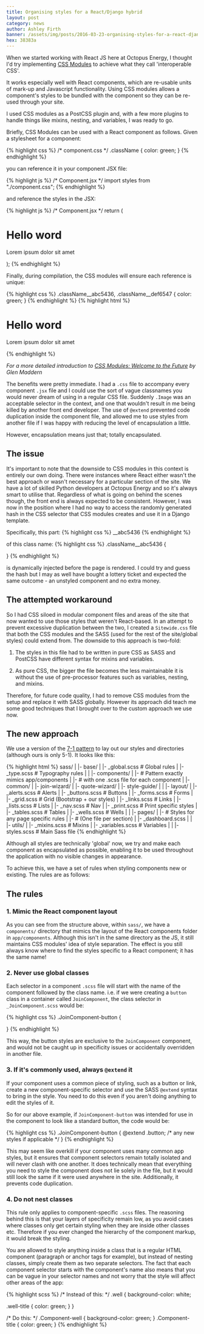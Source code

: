 ```yaml
---
title: Organising styles for a React/Django hybrid
layout: post
category: news
author: Ashley Firth
banner: /assets/img/posts/2016-03-23-organising-styles-for-a-react-django-hybrid.jpg
hex: 38383a
---
```


When we started working with React JS here at Octopus Energy, I thought I'd try
implementing [CSS Modules](https://github.com/css-modules/css-modules) to
achieve what they call 'interoperable CSS'.

It works especially well with React components, which are re-usable units of
mark-up and Javascript functionality. Using CSS modules allows a component's
styles to be bundled with the component so they can be re-used through your
site.

I used CSS modules as a PostCSS plugin and, with a few more plugins to handle
things like mixins, nesting, and variables, I was ready to go.

Briefly, CSS Modules can be used with a React component as follows. Given a stylesheet for a component:

{% highlight css %}
/* component.css */
.className {
    color: green;
}
{% endhighlight %}

you can reference it in your component JSX file:

{% highlight js %}
/* Component.jsx */
import styles from "./component.css";
{% endhighlight %}

and reference the styles in the JSX:

{% highlight js %}
/* Component.jsx */
return (
	<h1 class={styles.className}>Hello word</h1>
	<p className={styles.className}>Lorem ipsum dolor sit amet</p>
);
{% endhighlight %}

Finally, during compilation, the CSS modules will ensure each reference is unique:

{% highlight css %}
.className__abc5436,
.className__def6547 {
	color: green;
}
{% endhighlight %}
{% highlight html %}
<h1 class="className__abc5436">Hello word</h1>
<p class="className__def6547">Lorem ipsum dolor sit amet</p>
{% endhighlight %}

*For a more detailed introduction to [CSS Modules: Welcome to the Future](http://glenmaddern.com/articles/css-modules) by Glen Maddern*

The benefits were pretty immediate. I had a `.css` file to accompany every
component `.jsx` file and I could use the sort of vague classnames you would
never dream of using in a regular CSS file. Suddenly `.Image` was an
acceptable selector in the context, and one that wouldn't result in me being
killed by another front end developer. The use of `@extend` prevented code
duplication inside the component file, and allowed me to use styles from another
file if I was happy with reducing the level of encapsulation a little.

However, encapsulation means just that; totally encapsulated.

## The issue

It's important to note that the downside to CSS modules in this context is
entirely our own doing. There were instances where React either wasn't the best
approach or wasn't necessary for a particular section of the site. We have a lot
of skilled Python developers at Octopus Energy and so it's always smart to
utilise that. Regardless of what is going on behind the scenes though, the front
end is always expected to be consistent. However, I was now in the position where
I had no way to access the randomly generated hash in the CSS selector that CSS
modules creates and use it in a Django template.

Specifically, this part:
{% highlight css %}
__abc5436
{% endhighlight %}

of this class name:
{% highlight css %}
.className__abc5436 {

}
{% endhighlight %}

is dynamically injected before the page is rendered. I could try and guess the
hash but I may as well have bought a lottery ticket and expected the same
outcome - an unstyled component and no extra money.

## The attempted workaround

So I had CSS siloed in modular component files and areas of the site that now
wanted to use those styles that weren't React-based. In an attempt to prevent
excessive duplication between the two, I created a `Sitewide.css` file that both
the CSS modules and the SASS (used for the rest of the site/global styles) could
extend from. The downside to this approach is two-fold:

1) The styles in this file had to be written in pure CSS as SASS and PostCSS have different syntax for mixins and variables.

2) As pure CSS, the bigger the file becomes the less maintainable it is without the use of pre-processor features such as variables, nesting, and mixins.

Therefore, for future code quality, I had to remove CSS modules from the setup
and replace it with SASS globally. However its approach did teach me some good
techniques that I brought over to the custom approach we use now.

## The new approach

We use a version of the [7-1 pattern](http://sass-guidelin.es/#the-7-1-pattern)
to lay out our styles and directories (although ours is only 5-1). It looks like
this:

{% highlight html %}
sass/
|
|- base/
|    |- _global.scss    # Global rules
|    |- _type.scss      # Typography rules
|
|
|- components/
|    |- # Pattern exactly mimics app/components
|    |- # with one .scss file for each component
|    |- common/
|    |- join-wizard/
|    |- quote-wizard/
|    |- style-guide/
|
|
|- layout/
|    |- _alerts.scss    # Alerts
|    |- _buttons.scss   # Buttons
|    |- _forms.scss     # Forms
|    |- _grid.scss      # Grid (Bootstrap + our styles)
|    |- _links.scss     # Links
|    |- _lists.scss     # Lists
|    |- _nav.scss       # Nav
|    |- _print.scss     # Print specific styles
|    |- _tables.scss    # Tables
|    |- _wells.scss     # Wells
|
|
|- pages/
|    |- # Styles for any page specific rules
|    |- # (One file per section)
|    |- _dashboard.scss
|
|
|- utils/
|    |- _mixins.scss    # Mixins
|    |- _variables.scss # Variables
|
|
|- styles.scss          # Main Sass file
{% endhighlight %}

Although all styles are technically 'global' now, we try and make each component as encapsulated as possible, enabling it to be used throughout the application with no visible changes in appearance.

To achieve this, we have a set of rules when styling components new or existing. The rules are as follows:

## The rules

### 1. Mimic the React component layout

As you can see from the structure above, within `sass/`, we have a `components/` directory that mimics the layout of the React components folder in `app/components`. Although this isn't in the same directory as the JS, it still maintains CSS modules' idea of style separation. The effect is you still always know where to find the styles specific to a React component; it has the same name!

### 2. Never use global classes

Each selector in a component `.scss` file will start with the name of the component followed by the class name. i.e. if we were creating a `button` class in a container called `JoinComponent`, the class selector in `_JoinComponent.scss` would be:

{% highlight css %}
.JoinComponent-button {

}
{% endhighlight %}

This way, the button styles are exclusive to the `JoinComponent` component, and would not be caught up in specificity issues or accidentally overridden in another file.

### 3. If it's commonly used, always `@extend` it

If your component uses a common piece of styling, such as a button or link, create a new component-specific selector and use the SASS `@extend` syntax to bring in the style. You need to do this even if you aren't doing anything to edit the styles of it.

So for our above example, if `JoinComponent-button` was intended for use in the component to look like a standard button, the code would be:

{% highlight css %}
.JoinComponent-button {
  @extend .button;
  /* any new styles if applicable */
}
{% endhighlight %}

This may seem like overkill if your component uses many common app styles, but it ensures that component selectors remain totally isolated and will never clash with one another. It does technically mean that everything you need to style the component does not lie solely in the file, but it would still look the same if it were used anywhere in the site. Additionally, it prevents code duplication.

### 4. Do not nest classes

This rule only applies to component-specific `.scss` files. The reasoning behind this is that your layers of specificity remain low, as you avoid cases where classes only get certain styling when they are inside other classes etc. Therefore if you ever changed the hierarchy of the component markup, it would break the styling.

You are allowed to style anything inside a class that is a regular HTML component (paragraph or anchor tags for example), but instead of nesting classes, simply create them as two separate selectors. The fact that each component selector starts with the component's name also means that you can be vague in your selector names and not worry that the style will affect other areas of the app:

{% highlight scss %}
/* Instead of this: */
.well {
  background-color: white;

  .well-title {
    color: green;
  }
}

/* Do this: */
.Component-well {
  background-color: green;
}
.Component-title {
  color: green;
}
{% endhighlight %}
